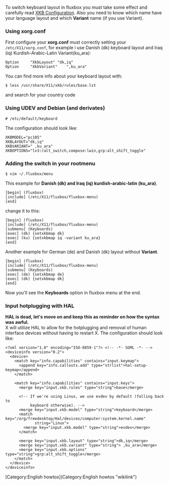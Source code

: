 To switch keyboard layout in fluxbox you must take some effect and
carefully read [XKB
Configuration](http://www.xfree86.org/current/XKB-Config2.html#2). Also
you need to know which name have your language layout and which
**Variant** name (if you use Variant).

### Using xorg.conf

First configure your **xorg.conf** must correctly setting your
`/etc/X11/xorg.conf`, for example i use Danish (dk) keyboard layout and
Iraq (iq) Kurdish-Arabic-Latin Variant(ku\_ara):

`Option     "XkbLayout" "dk,iq"`\
`Option     "XkbVariant"    ",ku_ara"`

You can find more info about your keyboard layout with:

`$ less /usr/share/X11/xkb/rules/base.lst`

and search for your country code

### Using UDEV and Debian (and derivates)

`# /etc/default/keyboard`

The configuration should look like:

`XKBMODEL="pc105"`\
`XKBLAYOUT="dk,iq"`\
`XKBVARIANT=" ,ku_ara"`\
`XKBOPTIONS="lv3:ralt_switch,compose:lwin,grp:alt_shift_toggle"`

### Adding the switch in your rootmenu

`$ vim ~/.fluxbox/menu`

This example for **Danish (dk) and Iraq (iq) kurdish-arabic-latin
(ku\_ara)**.

`[begin] (fluxbox)`\
`[include] (/etc/X11/fluxbox/fluxbox-menu)`\
`[end]`

change it to this:

`[begin] (fluxbox)`\
`[include] (/etc/X11/fluxbox/fluxbox-menu)`\
`[submenu] (Keyboards)`\
`[exec] (dk) {setxkbmap dk}`\
`[exec] (ku) {setxkbmap iq -variant ku_ara}`\
`[end]`

Another example for German (de) and Danish (dk) layout without
**Variant**.

`[begin] (fluxbox)`\
`[include] (/etc/X11/fluxbox/fluxbox-menu)`\
`[submenu] (Keyboards)`\
`[exec] (de) {setxkbmap de}`\
`[exec] (dk) {setxkbmap dk}`\
`[end]`

Now you'll see the **Keyboards** option in fluxbox menu at the end.

### Input hotplugging with HAL

**HAL is dead, let's move on and keep this as reminder on how the syntax
was awful.**\
X will utilize HAL to allow for the hotplugging and removal of human
interface devices without having to restart X. The configuration should
look like:

    <?xml version="1.0" encoding="ISO-8859-1"?> <!-- -*- SGML -*- -->
    <deviceinfo version="0.2">
      <device>
        <match key="info.capabilities" contains="input.keymap">
          <append key="info.callouts.add" type="strlist">hal-setup-keymap</append>
        </match>

        <match key="info.capabilities" contains="input.keys">
          <merge key="input.xkb.rules" type="string">base</merge>

          <!-- If we're using Linux, we use evdev by default (falling back to
               keyboard otherwise). -->
          <merge key="input.xkb.model" type="string">keyboard</merge>
          <match key="/org/freedesktop/Hal/devices/computer:system.kernel.name"
                 string="Linux">
            <merge key="input.xkb.model" type="string">evdev</merge>
          </match>

          <merge key="input.xkb.layout" type="string">dk,iq</merge>
          <merge key="input.xkb.variant" type="string"> ,ku_ara</merge>
          <merge key="input.xkb.options" type="string">grp:alt_shift_toggle</merge>
        </match>
      </device>
    </deviceinfo>

[Category:English howtos](Category:English howtos "wikilink")
